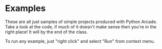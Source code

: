 # Examples

These are all just samples of simple projects produced with Python Arcade. Take a look at the code, if much of it doesn't make sense then you're in the right place! It will by the end of the class.

To run any example, just "right click" and select "Run" from context menu.
